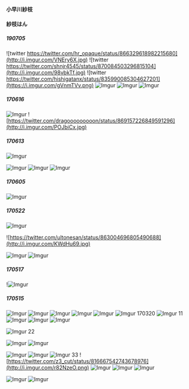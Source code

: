 #### 小早川紗枝
#### 紗枝はん

##### 190705

![twitter https://twitter.com/hr_opaque/status/866329618982215680](http://i.imgur.com/VNEry6X.jpg)
![twitter https://twitter.com/shnjr4545/status/870084503296815104](http://i.imgur.com/98vbkTf.jpg)
![twitter https://twitter.com/hishigatanx/status/835990085304627201](https://i.imgur.com/gVnmTVv.png)
![Imgur](http://i.imgur.com/H16m1SJ.jpg)
![Imgur](http://i.imgur.com/g0EYFNL.jpg)
![Imgur](http://i.imgur.com/OXOfgTd.jpg)


##### 170616

![Imgur](http://i.imgur.com/i6UqdqL.jpg)
![https://twitter.com/dragooooooooon/status/869157226849591296](http://i.imgur.com/POJbiCx.jpg)


##### 170613
![Imgur](http://i.imgur.com/TpCpSyl.jpg)

![Imgur](http://i.imgur.com/BRtiC68.jpg)
![Imgur](http://i.imgur.com/snJcrpc.jpg)
![Imgur](http://i.imgur.com/RBVTyPS.jpg)

##### 170605
![Imgur](http://i.imgur.com/u3wPYd6.jpg)



##### 170522
![Imgur](http://i.imgur.com/aQ1KMol.png)

![https://twitter.com/ultonesan/status/863004696805490688](http://i.imgur.com/KWdHu69.jpg)

![Imgur](http://i.imgur.com/PlmQBE3.png)
![Imgur](http://i.imgur.com/hvtZdDO.jpg)
##### 170517
!![Imgur](http://i.imgur.com/zyCa1Js.jpg)


##### 170515
![Imgur](http://i.imgur.com/05RC5Cj.jpg)
![Imgur](http://i.imgur.com/u8FkB2K.jpg)
![Imgur](http://i.imgur.com/vqJd0ud.jpg)
![Imgur](http://i.imgur.com/n6sSuSy.jpg)
![Imgur](http://i.imgur.com/KLFZbCM.jpg)
![Imgur](http://i.imgur.com/sTz4sa5.jpg)
170320
![Imgur](http://i.imgur.com/EFq78oD.jpg)
11
![Imgur](http://i.imgur.com/tRT1Dno.jpg)
![Imgur](http://i.imgur.com/SjXJEjf.jpg)
![Imgur](http://i.imgur.com/sYY7QE6.jpg)


![Imgur](http://i.imgur.com/ur7kAwZ.png)
22

![Imgur](http://i.imgur.com/9jKLoDf.jpg)
![Imgur](http://i.imgur.com/O2F4XKh.jpg)

![Imgur](http://i.imgur.com/yHBe7gu.jpg)
![Imgur](http://i.imgur.com/MUseutF.jpg)
![Imgur](http://i.imgur.com/GJc4Fgb.png)
33
![https://twitter.com/z3_cut/status/816667542743678976](http://i.imgur.com/r82NzeO.png)
![Imgur](http://i.imgur.com/feHs5ho.jpg)
![Imgur](http://i.imgur.com/UkK9nt5.jpg)
![Imgur](http://i.imgur.com/4NnKx5W.jpg)


![Imgur](http://i.imgur.com/ckTcMfZ.png)
![Imgur](http://i.imgur.com/uv7lCux.png)


